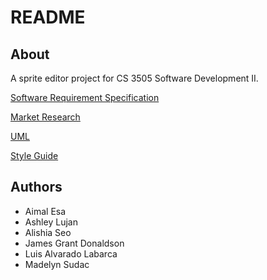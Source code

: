 # README

## About
A sprite editor project for CS 3505 Software Development II. 

[Software Requirement Specification](a7/Software%20Requirements%20Specification.pdf)

[Market Research](a7/Market%20Research.pdf)

[UML](a7/UML.pdf)

[Style Guide](StyleGuide.md)

## Authors
- Aimal Esa
- Ashley Lujan
- Alishia Seo
- James Grant Donaldson
- Luis Alvarado Labarca
- Madelyn Sudac
